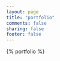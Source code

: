 ```yaml
---
layout: page
title: "portfolio"
comments: false
sharing: false
footer: false
---
```


{% portfolio %}
